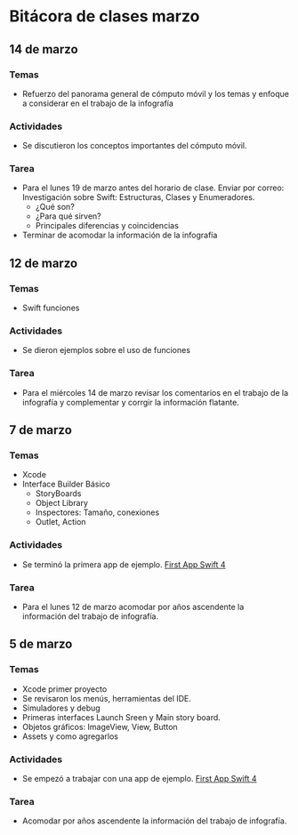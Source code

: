 # Bitácora de clases marzo

## 14 de marzo
### Temas
- Refuerzo del panorama general de cómputo móvil y los temas y enfoque a considerar en el trabajo de la infografía

### Actividades
- Se discutieron los conceptos importantes del cómputo móvil.

### Tarea
- Para el lunes 19 de marzo antes del horario de clase. Enviar por correo: Investigación sobre Swift: Estructuras, Clases y Enumeradores.
  - ¿Qué son?
  - ¿Para qué sirven?
  - Principales diferencias y coincidencias
- Terminar de acomodar la información de la infografía

## 12 de marzo
### Temas
- Swift funciones

### Actividades
- Se dieron ejemplos sobre el uso de funciones

### Tarea
- Para el miércoles 14 de marzo revisar los comentarios en el trabajo de la infografía y complementar y corrgir la información flatante.  



## 7 de marzo
### Temas
- Xcode
- Interface Builder Básico
  - StoryBoards
  - Object Library
  - Inspectores: Tamaño, conexiones
  - Outlet, Action

### Actividades
- Se terminó la primera app de ejemplo. [First App Swift 4](https://www.youtube.com/watch?v=5b91dFhZz0g)

### Tarea
- Para el lunes 12 de marzo acomodar por años ascendente la información del trabajo de infografía.  


## 5 de marzo
### Temas
- Xcode primer proyecto
- Se revisaron los menús, herramientas del IDE.
- Simuladores y debug
- Primeras interfaces Launch Sreen y Main story board.
- Objetos gráficos: ImageView, View, Button
- Assets y como agregarlos

### Actividades
- Se empezó a trabajar con una app de ejemplo. [First App Swift 4](https://www.youtube.com/watch?v=5b91dFhZz0g)

### Tarea
- Acomodar por años ascendente la información del trabajo de infografía.  
